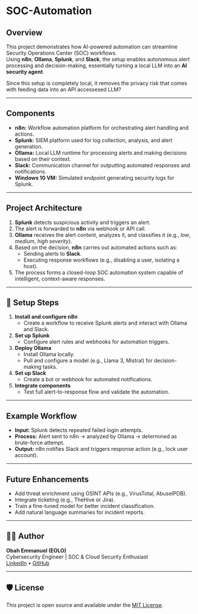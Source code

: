 # SOC-Automation
##  Overview
This project demonstrates how AI-powered automation can streamline Security Operations Center (SOC) workflows.  
Using **n8n**, **Ollama**, **Splunk**, and **Slack**, the setup enables autonomous alert processing and decision-making, essentially turning a local LLM into an **AI security agent**.

Since this setup is completely local, it removes the privacy risk that comes with feeding data into an API accessesed LLM?

---

## Components
- **n8n:** Workflow automation platform for orchestrating alert handling and actions.  
- **Splunk:** SIEM platform used for log collection, analysis, and alert generation.  
- **Ollama:** Local LLM runtime for processing alerts and making decisions based on their context.  
- **Slack:** Communication channel for outputting automated responses and notifications.  
- **Windows 10 VM:** Simulated endpoint generating security logs for Splunk.

---

## Project Architecture
1. **Splunk** detects suspicious activity and triggers an alert.  
2. The alert is forwarded to **n8n** via webhook or API call.  
3. **Ollama** receives the alert content, analyzes it, and classifies it (e.g., *low*, *medium*, *high severity*).  
4. Based on the decision, **n8n** carries out automated actions such as:
   - Sending alerts to **Slack**.
   - Executing response workflows (e.g., disabling a user, isolating a host).
5. The process forms a closed-loop SOC automation system capable of intelligent, context-aware responses.

---

## 🧰 Setup Steps
1. **Install and configure n8n**
   - Create a workflow to receive Splunk alerts and interact with Ollama and Slack.
2. **Set up Splunk**
   - Configure alert rules and webhooks for automation triggers.
3. **Deploy Ollama**
   - Install Ollama locally.
   - Pull and configure a model (e.g., Llama 3, Mistral) for decision-making tasks.
4. **Set up Slack**
   - Create a bot or webhook for automated notifications.
5. **Integrate components**
   - Test full alert-to-response flow and validate the automation.

---

## Example Workflow
- **Input:** Splunk detects repeated failed login attempts.  
- **Process:** Alert sent to n8n → analyzed by Ollama → determined as brute-force attempt.  
- **Output:** n8n notifies Slack and triggers response action (e.g., lock user account).

---

## Future Enhancements
- Add threat enrichment using OSINT APIs (e.g., VirusTotal, AbuseIPDB).  
- Integrate ticketing (e.g., TheHive or Jira).  
- Train a fine-tuned model for better incident classification.  
- Add natural language summaries for incident reports.

---

## 🧑‍💻 Author
**Obah Emmanuel (EOLO)**  
Cybersecurity Engineer | SOC & Cloud Security Enthusiast  
[LinkedIn](https://www.linkedin.com/in/emmanuel-obah-8a0521333/) • [GitHub](https://github.com/obah2008)

---

## 🛡️ License
This project is open source and available under the [MIT License](LICENSE).
